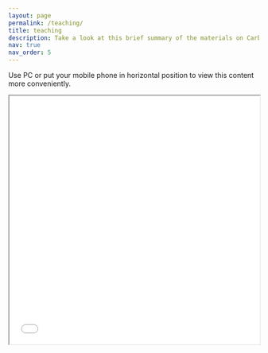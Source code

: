 ```yaml
---
layout: page
permalink: /teaching/
title: teaching
description: Take a look at this brief summary of the materials on Carbon Footprint that I teach at the University.
nav: true
nav_order: 5
---
```


Use PC or put your mobile phone in horizontal position to view this content more conveniently. 

<iframe src="/assets/pdf/cf43.html#page=1&view=fitH&presentationMode=fullscreen" width="100%" height="500px"></iframe>
